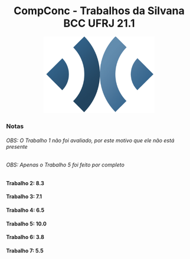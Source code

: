 <div align="center"> 
  <h1>CompConc - Trabalhos da Silvana BCC UFRJ 21.1</h1>
  <img src="/Imagens/logo.png" width="300"/>
 </div>

### Notas

###### OBS: O Trabalho 1 não foi avaliado, por este motivo que ele não está presente
###### OBS: Apenas o Trabalho 5 foi feito por completo

#### Trabalho 2: 8.3
#### Trabalho 3: 7.1
#### Trabalho 4: 6.5
#### Trabalho 5: 10.0
#### Trabalho 6: 3.8
#### Trabalho 7: 5.5
